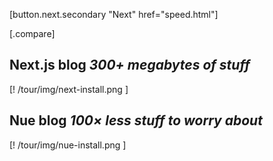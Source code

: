 
[button.next.secondary "Next" href="speed.html"]

[.compare]
  ## Next.js blog *300+ megabytes of stuff*

  [! /tour/img/next-install.png ]

  ## Nue blog *100× less stuff to worry about*

  [! /tour/img/nue-install.png ]


